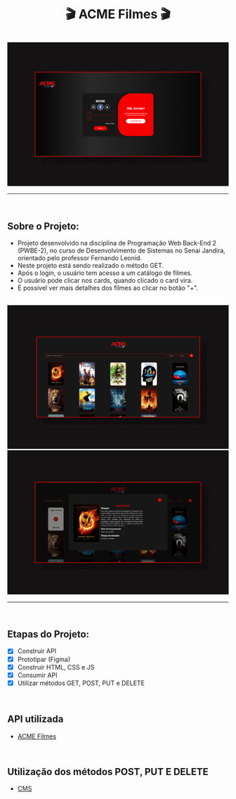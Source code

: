 <h1 align="center">  🎬 ACME Filmes 🎬 </h1>

<br>

<div align="center"> <img src="https://raw.githubusercontent.com/oghenrique/front-acme/main/img/login.jpg"
 alt="visualização do site" width="800"/> </div>

---

<br>

## Sobre o Projeto:

- Projeto desenvolvido na disciplina de Programação Web Back-End 2 (PWBE-2), no curso de Desenvolvimento de Sistemas no Senai Jandira, orientado pelo professor Fernando Leonid.
- Neste projeto está sendo realizado o método GET.
- Após o login, o usuário tem acesso a um catálogo de filmes.
- O usuário pode clicar nos cards, quando clicado o card vira.
- É possível ver mais detalhes dos filmes ao clicar no botão "+".

<br>

<div align="center"> <img src="https://raw.githubusercontent.com/oghenrique/front-acme/main/img/catalogo.jpg"
 alt="catalogo" width="800"/> </div>

 <div align="center"> <img src="https://raw.githubusercontent.com/oghenrique/front-acme/main/img/modal.jpg"
 alt="modal" width="800"/> </div>


---

<br>

## Etapas do Projeto:

- [x] Construir API
- [x] Prototipar (Figma)
- [x] Construir HTML, CSS e JS
- [x] Consumir API
- [x] Utilizar métodos GET, POST, PUT e DELETE 

<br>

## API utilizada

- [ACME Filmes](https://github.com/oghenrique/back-filmes)

<br>

## Utilização dos métodos POST, PUT E DELETE

- [CMS](https://github.com/oghenrique/CMS-Acme)


